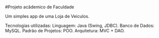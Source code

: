 #Projeto acâdemico de Faculdade

Um simples app de uma Loja de Veiculos.

Tecnologias utilizadas:
Linguagem: Java (Swing, JDBC).
Banco de Dados: MySQL.
Padrão de Projetos: POO.
Arquitetura: MVC + DAO.
